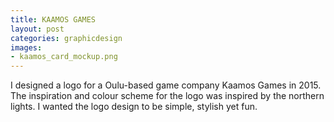 ```yaml
---
title: KAAMOS GAMES
layout: post
categories: graphicdesign
images:
- kaamos_card_mockup.png
---
```


I designed a logo for a Oulu-based game company Kaamos Games in 2015. The inspiration and colour scheme for the logo was inspired by the northern lights. I wanted the logo design to be simple, stylish yet fun.